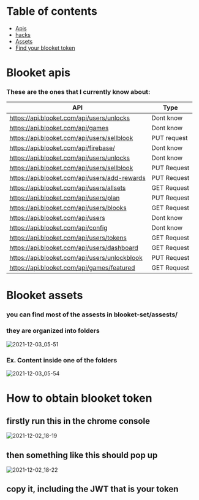   # Table of contents
- [Apis](#Blooket-apis)
- [hacks](#hacks)
- [Assets](#Blooket-assets)
- [Find your blooket token](#How-to-obtain-blooket-token)
 






# Blooket apis
### These are the ones that I currently know about:

| API  | Type |
| ------------- | ------------- |
|https://api.blooket.com/api/users/unlocks | Dont know |
|https://api.blooket.com/api/games |Dont know |
|https://api.blooket.com/api/users/sellblook | PUT request |
|https://api.blooket.com/api/firebase/  |Dont know|
|https://api.blooket.com/api/users/unlocks |Dont know|
|https://api.blooket.com/api/users/sellblook |PUT Request|
|https://api.blooket.com/api/users/add-rewards |PUT Request|
|https://api.blooket.com/api/users/allsets |GET Request| 
|https://api.blooket.com/api/users/plan |PUT Request|
|https://api.blooket.com/api/users/blooks |GET Request |
|https://api.blooket.com/api/users |Dont know|
|https://api.blooket.com/api/config |Dont know|
|https://api.blooket.com/api/users/tokens |GET Request|
|https://api.blooket.com/api/users/dashboard |GET Request|
|https://api.blooket.com/api/users/unlockblook |PUT Request|
|https://api.blooket.com/api/games/featured |GET Request|


# Blooket assets

### you can find most of the assests in blooket-set/assests/

### they are organized into folders

 ![2021-12-03_05-51](https://user-images.githubusercontent.com/80481493/144613597-003b48f1-a064-41f4-b64a-3e192b4c48a6.png)
 ### Ex. Content inside one of the folders
  ![2021-12-03_05-54](https://user-images.githubusercontent.com/80481493/144613936-e84d0f5e-e1f1-4277-846e-06610d34605d.png)







# How to obtain blooket token 



## firstly run this in the chrome console



![2021-12-02_18-19](https://user-images.githubusercontent.com/80481493/144534274-fbb35688-de40-41e0-a655-0c6d2af78fdc.png)



## then something like this should pop up



![2021-12-02_18-22](https://user-images.githubusercontent.com/80481493/144534461-1b56748f-23e6-48c4-835b-e5c307429c33.png)



## copy it, including the JWT that is your token



